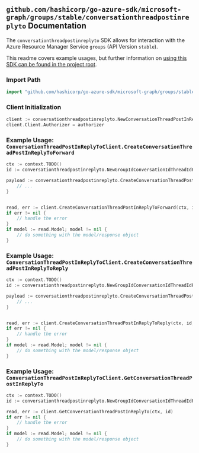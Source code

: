 
## `github.com/hashicorp/go-azure-sdk/microsoft-graph/groups/stable/conversationthreadpostinreplyto` Documentation

The `conversationthreadpostinreplyto` SDK allows for interaction with the Azure Resource Manager Service `groups` (API Version `stable`).

This readme covers example usages, but further information on [using this SDK can be found in the project root](https://github.com/hashicorp/go-azure-sdk/tree/main/docs).

### Import Path

```go
import "github.com/hashicorp/go-azure-sdk/microsoft-graph/groups/stable/conversationthreadpostinreplyto"
```


### Client Initialization

```go
client := conversationthreadpostinreplyto.NewConversationThreadPostInReplyToClientWithBaseURI("https://management.azure.com")
client.Client.Authorizer = authorizer
```


### Example Usage: `ConversationThreadPostInReplyToClient.CreateConversationThreadPostInReplyToForward`

```go
ctx := context.TODO()
id := conversationthreadpostinreplyto.NewGroupIdConversationIdThreadIdPostID("groupIdValue", "conversationIdValue", "conversationThreadIdValue", "postIdValue")

payload := conversationthreadpostinreplyto.CreateConversationThreadPostInReplyToForwardRequest{
	// ...
}


read, err := client.CreateConversationThreadPostInReplyToForward(ctx, id, payload)
if err != nil {
	// handle the error
}
if model := read.Model; model != nil {
	// do something with the model/response object
}
```


### Example Usage: `ConversationThreadPostInReplyToClient.CreateConversationThreadPostInReplyToReply`

```go
ctx := context.TODO()
id := conversationthreadpostinreplyto.NewGroupIdConversationIdThreadIdPostID("groupIdValue", "conversationIdValue", "conversationThreadIdValue", "postIdValue")

payload := conversationthreadpostinreplyto.CreateConversationThreadPostInReplyToReplyRequest{
	// ...
}


read, err := client.CreateConversationThreadPostInReplyToReply(ctx, id, payload)
if err != nil {
	// handle the error
}
if model := read.Model; model != nil {
	// do something with the model/response object
}
```


### Example Usage: `ConversationThreadPostInReplyToClient.GetConversationThreadPostInReplyTo`

```go
ctx := context.TODO()
id := conversationthreadpostinreplyto.NewGroupIdConversationIdThreadIdPostID("groupIdValue", "conversationIdValue", "conversationThreadIdValue", "postIdValue")

read, err := client.GetConversationThreadPostInReplyTo(ctx, id)
if err != nil {
	// handle the error
}
if model := read.Model; model != nil {
	// do something with the model/response object
}
```

